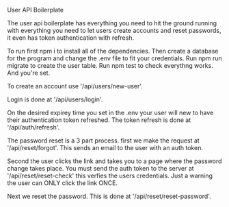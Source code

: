 User API Boilerplate

The user api boilerplate has everything you need to hit the ground running with everything you need to let users create accounts and reset passwords, it even has token authentication with refresh.

To run first npm i to install all of the dependencies. Then create a database for the program and change the .env file to fit your credentials. Run npm run migrate to create the user table. Run npm test to check everythng works. And you're set.

To create an account use '/api/users/new-user'.

Login is done at '/api/users/login'.

On the desired expirey time you set in the .env your user will new to have their authentication token refreshed. The token refresh is done at '/api/auth/refresh'.

The password reset is a 3 part process. first we make the request at '/api/reset/forgot'. This sends an email to the user with an auth token.

Second the user clicks the link and takes you to a page where the password change takes place. You must send the auth token to the server at '/api/reset/reset-check' this verfies the users credentials. Just a warning the user can ONLY click the link ONCE.

Next we reset the password. This is done at '/api/reset/reset-password'.